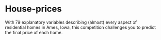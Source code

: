 # House-prices
With 79 explanatory variables describing (almost) every aspect of residential homes in Ames, Iowa, this competition challenges you to predict the final price of each home.
